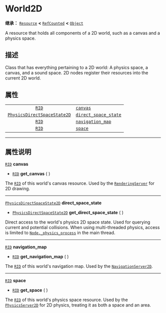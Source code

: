 <!-- ⚠ 请勿编辑本文件 ⚠ -->
<!-- 本文档使用脚本从 WeDot 引擎源码仓库生成。 -->
<!-- 生成脚本：https://github.com/WeDot-Engine/WeDot/tree/master/doc/tools/make_md.py； -->
<!-- 原文件：https://github.com/WeDot-Engine/WeDot/tree/master/doc/classes/World2D.xml。 -->

<div id="_class_world2d"></div>

# World2D

**继承：** [`Resource`](class_resource.md) **<** [`RefCounted`](class_refcounted.md) **<** [`Object`](class_object.md)

A resource that holds all components of a 2D world, such as a canvas and a physics space.

## 描述

Class that has everything pertaining to a 2D world: A physics space, a canvas, and a sound space. 2D nodes register their resources into the current 2D world.

## 属性

|||
|:-:|:--|
| [`RID`](class_rid.md)                                             | [`canvas`](class_world2d.md#class_world2d_property_canvas)                         |
| [`PhysicsDirectSpaceState2D`](class_physicsdirectspacestate2d.md) | [`direct_space_state`](class_world2d.md#class_world2d_property_direct_space_state) |
| [`RID`](class_rid.md)                                             | [`navigation_map`](class_world2d.md#class_world2d_property_navigation_map)         |
| [`RID`](class_rid.md)                                             | [`space`](class_world2d.md#class_world2d_property_space)                           |

<!-- rst-class:: classref-section-separator -->

---

## 属性说明

<div id="_class_world2d_property_canvas"></div>

[`RID`](class_rid.md) **canvas** <div id="class_world2d_property_canvas"></div>

- [`RID`](class_rid.md) **get_canvas** ( )

The [`RID`](class_rid.md) of this world's canvas resource. Used by the [`RenderingServer`](class_renderingserver.md) for 2D drawing.

<!-- rst-class:: classref-item-separator -->

---

<div id="_class_world2d_property_direct_space_state"></div>

[`PhysicsDirectSpaceState2D`](class_physicsdirectspacestate2d.md) **direct_space_state** <div id="class_world2d_property_direct_space_state"></div>

- [`PhysicsDirectSpaceState2D`](class_physicsdirectspacestate2d.md) **get_direct_space_state** ( )

Direct access to the world's physics 2D space state. Used for querying current and potential collisions. When using multi-threaded physics, access is limited to [`Node._physics_process`](class_node.md#class_node_private_method__physics_process) in the main thread.

<!-- rst-class:: classref-item-separator -->

---

<div id="_class_world2d_property_navigation_map"></div>

[`RID`](class_rid.md) **navigation_map** <div id="class_world2d_property_navigation_map"></div>

- [`RID`](class_rid.md) **get_navigation_map** ( )

The [`RID`](class_rid.md) of this world's navigation map. Used by the [`NavigationServer2D`](class_navigationserver2d.md).

<!-- rst-class:: classref-item-separator -->

---

<div id="_class_world2d_property_space"></div>

[`RID`](class_rid.md) **space** <div id="class_world2d_property_space"></div>

- [`RID`](class_rid.md) **get_space** ( )

The [`RID`](class_rid.md) of this world's physics space resource. Used by the [`PhysicsServer2D`](class_physicsserver2d.md) for 2D physics, treating it as both a space and an area.

[^virtual]: 本方法通常需要用户覆盖才能生效。
[^const]: 本方法无副作用，不会修改该实例的任何成员变量。
[^vararg]: 本方法除了能接受在此处描述的参数外，还能够继续接受任意数量的参数。
[^constructor]: 本方法用于构造某个类型。
[^static]: 调用本方法无需实例，可直接使用类名进行调用。
[^operator]: 本方法描述的是使用本类型作为左操作数的有效运算符。
[^bitfield]: 这个值是由下列位标志构成位掩码的整数。
[^void]: 无返回值。
